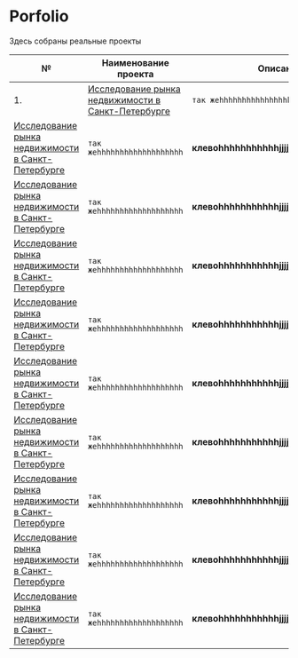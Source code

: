 # Porfolio

Здесь собраны реальные проекты

 | №  |Наименование проекта  |                  Описание  |                                                     Стек 
| ---- | ------------------- | -------------------- | ------------
| 1.  |[Исследование рынка недвижимости в Санкт-Петербурге](market_real_SPB-main/market_real_SPB-main) | `так жеhhhhhhhhhhhhhhhhhhh` | **клевоhhhhhhhhhhhjjjjjjjjjjjjjjjjjjjjjjjjjjjjjjjjjjjjj**
[Исследование рынка недвижимости в Санкт-Петербурге](market_real_SPB-main/market_real_SPB-main) | `так жеhhhhhhhhhhhhhhhhhhh` | **клевоhhhhhhhhhhhjjjjjjjjjjjjjjjjjjjjjjjjjjjjjjjjjjjjj**
[Исследование рынка недвижимости в Санкт-Петербурге](market_real_SPB-main/market_real_SPB-main) | `так жеhhhhhhhhhhhhhhhhhhh` | **клевоhhhhhhhhhhhjjjjjjjjjjjjjjjjjjjjjjjjjjjjjjjjjjjjj**
[Исследование рынка недвижимости в Санкт-Петербурге](market_real_SPB-main/market_real_SPB-main) | `так жеhhhhhhhhhhhhhhhhhhh` | **клевоhhhhhhhhhhhjjjjjjjjjjjjjjjjjjjjjjjjjjjjjjjjjjjjj**
[Исследование рынка недвижимости в Санкт-Петербурге](market_real_SPB-main/market_real_SPB-main) | `так жеhhhhhhhhhhhhhhhhhhh` | **клевоhhhhhhhhhhhjjjjjjjjjjjjjjjjjjjjjjjjjjjjjjjjjjjjj**
[Исследование рынка недвижимости в Санкт-Петербурге](market_real_SPB-main/market_real_SPB-main) | `так жеhhhhhhhhhhhhhhhhhhh` | **клевоhhhhhhhhhhhjjjjjjjjjjjjjjjjjjjjjjjjjjjjjjjjjjjjj**
[Исследование рынка недвижимости в Санкт-Петербурге](market_real_SPB-main/market_real_SPB-main) | `так жеhhhhhhhhhhhhhhhhhhh` | **клевоhhhhhhhhhhhjjjjjjjjjjjjjjjjjjjjjjjjjjjjjjjjjjjjj**
[Исследование рынка недвижимости в Санкт-Петербурге](market_real_SPB-main/market_real_SPB-main) | `так жеhhhhhhhhhhhhhhhhhhh` | **клевоhhhhhhhhhhhjjjjjjjjjjjjjjjjjjjjjjjjjjjjjjjjjjjjj**
[Исследование рынка недвижимости в Санкт-Петербурге](market_real_SPB-main/market_real_SPB-main) | `так жеhhhhhhhhhhhhhhhhhhh` | **клевоhhhhhhhhhhhjjjjjjjjjjjjjjjjjjjjjjjjjjjjjjjjjjjjj**
[Исследование рынка недвижимости в Санкт-Петербурге](market_real_SPB-main/market_real_SPB-main) | `так жеhhhhhhhhhhhhhhhhhhh` | **клевоhhhhhhhhhhhjjjjjjjjjjjjjjjjjjjjjjjjjjjjjjjjjjjjj**


